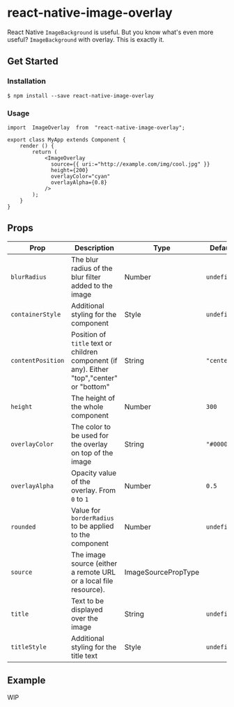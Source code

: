# react-native-image-overlay

React Native `ImageBackground` is useful. But you know what's even more useful? `ImageBackground` with overlay. This is exactly it.

## Get Started

### Installation

    $ npm install --save react-native-image-overlay

### Usage

    import  ImageOverlay  from  "react-native-image-overlay";

    export class MyApp extends Component {
        render () {
            return (
                <ImageOverlay
                  source={{ uri:="http://example.com/img/cool.jpg" }}
                  height={200}
                  overlayColor="cyan"
                  overlayAlpha={0.8}
                />
            );
        }
    }

## Props

| Prop              | Description                                                                                | Type                | Default     |
| ----------------- | ------------------------------------------------------------------------------------------ | ------------------- | ----------- |
| `blurRadius`      | The blur radius of the blur filter added to the image                                      | Number              | `undefined` |
| `containerStyle`  | Additional styling for the component                                                       | Style               | `undefined` |
| `contentPosition` | Position of `title` text or children component (if any). Either "top","center" or "bottom" | String              | `"center"`  |
| `height`          | The height of the whole component                                                          | Number              | `300`       |
| `overlayColor`    | The color to be used for the overlay on top of the image                                   | String              | `"#000000"` |
| `overlayAlpha`    | Opacity value of the overlay. From `0` to `1`                                              | Number              | `0.5`       |
| `rounded`         | Value for `borderRadius` to be applied to the component                                    | Number              | `undefined` |
| `source`          | The image source (either a remote URL or a local file resource).                           | ImageSourcePropType |             |
| `title`           | Text to be displayed over the image                                                        | String              | `undefined` |
| `titleStyle`      | Additional styling for the title text                                                      | Style               | `undefined` |

## Example

WIP
